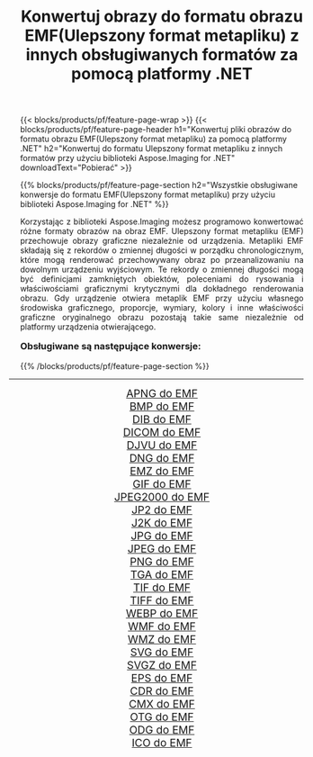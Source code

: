 ﻿---
title: Konwertuj obrazy do formatu obrazu EMF(Ulepszony format metapliku) z innych obsługiwanych formatów za pomocą platformy .NET 
weight: 3920
url: /pl/net/conversion/to/emf/ 
lang: pl
langdirlevel: 2
locales: zh-hans,ja,it,ru,de,es,fr,nl,id,lt,pl,pt,vi,tr,ko,zh-hant,ar,hi,th,sv,cs,uk,he
description: Korzystając z biblioteki Aspose.Imaging dla .NET, można łatwo przekonwertować do formatu EMF(Ulepszony format metapliku) z innych obsługiwanych formatów obrazów
---

{{< blocks/products/pf/feature-page-wrap >}}
{{< blocks/products/pf/feature-page-header h1="Konwertuj pliki obrazów do formatu obrazu EMF(Ulepszony format metapliku) za pomocą platformy .NET" h2="Konwertuj do formatu Ulepszony format metapliku z innych formatów przy użyciu biblioteki Aspose.Imaging for .NET" downloadText="Pobierać" >}}


{{% blocks/products/pf/feature-page-section  h2="Wszystkie obsługiwane konwersje do formatu EMF(Ulepszony format metapliku) przy użyciu biblioteki Aspose.Imaging for .NET" %}}
<p align=justify>Korzystając z biblioteki Aspose.Imaging możesz programowo konwertować różne formaty obrazów na obraz EMF. Ulepszony format metapliku (EMF) przechowuje obrazy graficzne niezależnie od urządzenia. Metapliki EMF składają się z rekordów o zmiennej długości w porządku chronologicznym, które mogą renderować przechowywany obraz po przeanalizowaniu na dowolnym urządzeniu wyjściowym. Te rekordy o zmiennej długości mogą być definicjami zamkniętych obiektów, poleceniami do rysowania i właściwościami graficznymi krytycznymi dla dokładnego renderowania obrazu. Gdy urządzenie otwiera metaplik EMF przy użyciu własnego środowiska graficznego, proporcje, wymiary, kolory i inne właściwości graficzne oryginalnego obrazu pozostają takie same niezależnie od platformy urządzenia otwierającego.</p>
<h3 style="margin-top:16px;">
Obsługiwane są następujące konwersje:
</h3>
{{% /blocks/products/pf/feature-page-section %}}
<div class="container-fluid productfamilypage bg-gray">
    <div class="convertypes bg-gray agp-content section">
        <div class="container">
		<hr style="margin-left:-20px;"/>
		<div class="row other-converters" style="gap: 10px;font-size: 19px;text-align:center;">
		    <div class='col-md-3 other-converter remove-lp remove-rp'><a href="/imaging/pl/net/conversion/apng-to-emf/" style="padding:15px;">APNG do EMF</a></div>
<div class='col-md-3 other-converter remove-lp remove-rp'><a href="/imaging/pl/net/conversion/bmp-to-emf/" style="padding:15px;">BMP do EMF</a></div>
<div class='col-md-3 other-converter remove-lp remove-rp'><a href="/imaging/pl/net/conversion/dib-to-emf/" style="padding:15px;">DIB do EMF</a></div>
<div class='col-md-3 other-converter remove-lp remove-rp'><a href="/imaging/pl/net/conversion/dicom-to-emf/" style="padding:15px;">DICOM do EMF</a></div>
<div class='col-md-3 other-converter remove-lp remove-rp'><a href="/imaging/pl/net/conversion/djvu-to-emf/" style="padding:15px;">DJVU do EMF</a></div>
<div class='col-md-3 other-converter remove-lp remove-rp'><a href="/imaging/pl/net/conversion/dng-to-emf/" style="padding:15px;">DNG do EMF</a></div>
<div class='col-md-3 other-converter remove-lp remove-rp'><a href="/imaging/pl/net/conversion/emz-to-emf/" style="padding:15px;">EMZ do EMF</a></div>
<div class='col-md-3 other-converter remove-lp remove-rp'><a href="/imaging/pl/net/conversion/gif-to-emf/" style="padding:15px;">GIF do EMF</a></div>
<div class='col-md-3 other-converter remove-lp remove-rp'><a href="/imaging/pl/net/conversion/jpeg2000-to-emf/" style="padding:15px;">JPEG2000 do EMF</a></div>
<div class='col-md-3 other-converter remove-lp remove-rp'><a href="/imaging/pl/net/conversion/jp2-to-emf/" style="padding:15px;">JP2 do EMF</a></div>
<div class='col-md-3 other-converter remove-lp remove-rp'><a href="/imaging/pl/net/conversion/j2k-to-emf/" style="padding:15px;">J2K do EMF</a></div>
<div class='col-md-3 other-converter remove-lp remove-rp'><a href="/imaging/pl/net/conversion/jpg-to-emf/" style="padding:15px;">JPG do EMF</a></div>
<div class='col-md-3 other-converter remove-lp remove-rp'><a href="/imaging/pl/net/conversion/jpeg-to-emf/" style="padding:15px;">JPEG do EMF</a></div>
<div class='col-md-3 other-converter remove-lp remove-rp'><a href="/imaging/pl/net/conversion/png-to-emf/" style="padding:15px;">PNG do EMF</a></div>
<div class='col-md-3 other-converter remove-lp remove-rp'><a href="/imaging/pl/net/conversion/tga-to-emf/" style="padding:15px;">TGA do EMF</a></div>
<div class='col-md-3 other-converter remove-lp remove-rp'><a href="/imaging/pl/net/conversion/tif-to-emf/" style="padding:15px;">TIF do EMF</a></div>
<div class='col-md-3 other-converter remove-lp remove-rp'><a href="/imaging/pl/net/conversion/tiff-to-emf/" style="padding:15px;">TIFF do EMF</a></div>
<div class='col-md-3 other-converter remove-lp remove-rp'><a href="/imaging/pl/net/conversion/webp-to-emf/" style="padding:15px;">WEBP do EMF</a></div>
<div class='col-md-3 other-converter remove-lp remove-rp'><a href="/imaging/pl/net/conversion/wmf-to-emf/" style="padding:15px;">WMF do EMF</a></div>
<div class='col-md-3 other-converter remove-lp remove-rp'><a href="/imaging/pl/net/conversion/wmz-to-emf/" style="padding:15px;">WMZ do EMF</a></div>
<div class='col-md-3 other-converter remove-lp remove-rp'><a href="/imaging/pl/net/conversion/svg-to-emf/" style="padding:15px;">SVG do EMF</a></div>
<div class='col-md-3 other-converter remove-lp remove-rp'><a href="/imaging/pl/net/conversion/svgz-to-emf/" style="padding:15px;">SVGZ do EMF</a></div>
<div class='col-md-3 other-converter remove-lp remove-rp'><a href="/imaging/pl/net/conversion/eps-to-emf/" style="padding:15px;">EPS do EMF</a></div>
<div class='col-md-3 other-converter remove-lp remove-rp'><a href="/imaging/pl/net/conversion/cdr-to-emf/" style="padding:15px;">CDR do EMF</a></div>
<div class='col-md-3 other-converter remove-lp remove-rp'><a href="/imaging/pl/net/conversion/cmx-to-emf/" style="padding:15px;">CMX do EMF</a></div>
<div class='col-md-3 other-converter remove-lp remove-rp'><a href="/imaging/pl/net/conversion/otg-to-emf/" style="padding:15px;">OTG do EMF</a></div>
<div class='col-md-3 other-converter remove-lp remove-rp'><a href="/imaging/pl/net/conversion/odg-to-emf/" style="padding:15px;">ODG do EMF</a></div>
<div class='col-md-3 other-converter remove-lp remove-rp'><a href="/imaging/pl/net/conversion/ico-to-emf/" style="padding:15px;">ICO do EMF</a></div>
                </div>
        </div>
    </div>
</div>
<br/>

